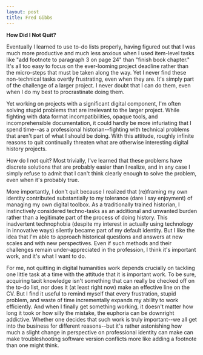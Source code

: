 ```yaml
---
layout: post
title: Fred Gibbs
---
```


**How Did I Not Quit?**

Eventually I learned to use to-do lists properly, having figured out that I was
much more productive and much less anxious when I used item-level tasks like
"add footnote to paragraph 3 on page 24" than "finish book chapter." It's all
too easy to focus on the ever-looming project deadline rather than the
micro-steps that must be taken along the way. Yet I never find these
non-technical tasks overtly frustrating, even when they are. It's simply part
of the challenge of a larger project. I never doubt that I can do them, even
when I do my best to procrastinate doing them. 

Yet working on projects with a significant digital component, I'm often solving
stupid problems that are irrelevant to the larger project. While fighting with
data format incompatibilities, opaque tools, and incomprehensible
documentation, it could hardly be more infuriating that I spend time--as a
professional historian--fighting with technical problems that aren't part of
what I should be doing. With this attitude, roughly infinite reasons to quit
continually threaten what are otherwise interesting digital history projects. 

How do I not quit? Most trivially, I've learned that these problems have
discrete solutions that are probably easier than I realize, and in any case I
simply refuse to admit that I can't think clearly enough to solve the problem,
even when it's probably true.

More importantly, I don't quit because I realized that (re)framing my own
identity contributed substantially to my tolerance (dare I say enjoyment) of
managing my own digital toolbox. As a traditionally trained historian, I
instinctively considered techno-tasks as an additional and unwanted burden
rather than a legitimate part of the process of doing history. This inadvertent
technophobia (despite my interest in actually using technology in innovative
ways) silently became part of my default identity. But I like the idea that I'm
able to approach historical questions and answers at new scales and with new
perspectives. Even if such methods and their challenges remain
under-appreciated in the profession, I think it's important work, and it's what
I want to do.

For me, not quitting in digital humanities work depends crucially on tackling
one little task at a time with the attitude that it is important work. To be
sure, acquiring tacit knowledge isn't something that can really be checked off
on the to-do list, nor does it (at least right now) make an effective line on
the CV. But I find it useful to remind myself that every frustration, stupid
problem, and waste of time incrementally expands my ability to work
efficiently. And when I finally get something working, it doesn't matter how
long it took or how silly the mistake, the euphoria can be downright addictive.
Whether one decides that such work is truly important--we all get into the
business for different reasons--but it's rather astonishing how much a slight
change in perspective on professional identity can make can make
troubleshooting software version conflicts more like adding a footnote than one
might think.
